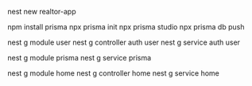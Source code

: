 <!-- instalize nest -->
nest new realtor-app

<!-- initialize prisma -->
npm install prisma
npx prisma init
npx prisma studio
npx prisma db push

<!-- file dir for auth -->
nest g module user
nest g controller auth user
nest g service auth user

nest g module prisma
nest g service prisma

<!-- file dir for home -->
nest g module home
nest g controller home
nest g service home

